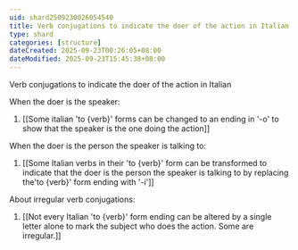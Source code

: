 ```yaml
---
uid: shard2509230026054540
title: Verb conjugations to indicate the doer of the action in Italian
type: shard
categories: [structure]
dateCreated: 2025-09-23T00:26:05+08:00
dateModified: 2025-09-23T15:45:38+08:00
---
```

Verb conjugations to indicate the doer of the action in Italian

When the doer is the speaker:
1. [[Some italian 'to {verb}' forms can be changed to an ending in '-o' to show that the speaker is the one doing the action]]

When the doer is the person the speaker is talking to:
1. [[Some Italian verbs in their 'to {verb}' form can be transformed to indicate that the doer is the person the speaker is talking to by replacing the'to {verb}' form ending with '-i']]

About irregular verb conjugations:
1. [[Not every Italian 'to {verb}' form ending can be altered by a single letter alone to mark the subject who does the action. Some are irregular.]]